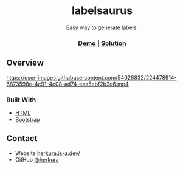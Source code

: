 
<h1 align="center">labelsaurus</h1>

<div align="center">
   Easy way to generate labels. 
</div>

<div align="center">
  <h3>
    <a href="https://github.com/herkura/labelsaurus">
      Demo
    </a>
    <span> | </span>
    <a href="https://labelsaurus.vercel.app/">
      Solution
    </a>
    </a>
  </h3>
</div>


<!-- OVERVIEW -->

## Overview



https://user-images.githubusercontent.com/54028832/224478914-6873598e-4c91-4c08-ad74-eaa5ebf2b3c6.mp4



### Built With

<!-- This section should list any major frameworks that you built your project using. Here are a few examples.-->

- [HTML]()
- [Bootstrap](https://getbootstrap.com/docs/5.0/getting-started/introduction/)
## Contact

- Website [herkura.is-a.dev/](https://herkura.is-a.dev/)
- GitHub [@herkura](https://{github.com/herkura})



